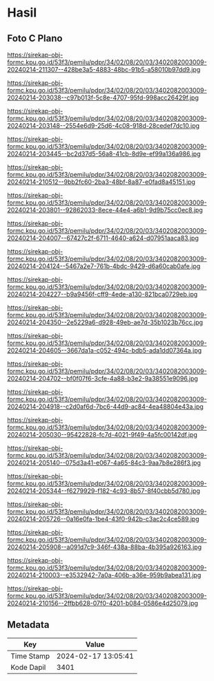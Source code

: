 # Hasil

## Foto C Plano

https://sirekap-obj-formc.kpu.go.id/53f3/pemilu/pdpr/34/02/08/20/03/3402082003009-20240214-211307--428be3a5-4883-48bc-91b5-a58010b97dd9.jpg

https://sirekap-obj-formc.kpu.go.id/53f3/pemilu/pdpr/34/02/08/20/03/3402082003009-20240214-203038--c97b013f-5c8e-4707-95fd-998acc26429f.jpg

https://sirekap-obj-formc.kpu.go.id/53f3/pemilu/pdpr/34/02/08/20/03/3402082003009-20240214-203148--2554e6d9-25d6-4c08-918d-28cedef7dc10.jpg

https://sirekap-obj-formc.kpu.go.id/53f3/pemilu/pdpr/34/02/08/20/03/3402082003009-20240214-203445--bc2d37d5-56a8-41cb-8d9e-ef99a136a986.jpg

https://sirekap-obj-formc.kpu.go.id/53f3/pemilu/pdpr/34/02/08/20/03/3402082003009-20240214-210512--9bb2fc60-2ba3-48bf-8a87-e0fad8a45151.jpg

https://sirekap-obj-formc.kpu.go.id/53f3/pemilu/pdpr/34/02/08/20/03/3402082003009-20240214-203801--92862033-8ece-44e4-a6b1-9d9b75cc0ec8.jpg

https://sirekap-obj-formc.kpu.go.id/53f3/pemilu/pdpr/34/02/08/20/03/3402082003009-20240214-204007--67427c2f-6711-4640-a624-d07951aaca83.jpg

https://sirekap-obj-formc.kpu.go.id/53f3/pemilu/pdpr/34/02/08/20/03/3402082003009-20240214-204124--5467a2e7-761b-4bdc-9429-d6a60cab0afe.jpg

https://sirekap-obj-formc.kpu.go.id/53f3/pemilu/pdpr/34/02/08/20/03/3402082003009-20240214-204227--b9a9456f-cff9-4ede-a130-821bca0729eb.jpg

https://sirekap-obj-formc.kpu.go.id/53f3/pemilu/pdpr/34/02/08/20/03/3402082003009-20240214-204350--2e5229a6-d928-49eb-ae7d-35b1023b76cc.jpg

https://sirekap-obj-formc.kpu.go.id/53f3/pemilu/pdpr/34/02/08/20/03/3402082003009-20240214-204605--3667da1a-c052-494c-bdb5-ada1dd07364a.jpg

https://sirekap-obj-formc.kpu.go.id/53f3/pemilu/pdpr/34/02/08/20/03/3402082003009-20240214-204702--bf0f07f6-3cfe-4a88-b3e2-9a38551e9096.jpg

https://sirekap-obj-formc.kpu.go.id/53f3/pemilu/pdpr/34/02/08/20/03/3402082003009-20240214-204918--c2d0af6d-7bc6-44d9-ac84-4ea48804e43a.jpg

https://sirekap-obj-formc.kpu.go.id/53f3/pemilu/pdpr/34/02/08/20/03/3402082003009-20240214-205030--95422828-fc7d-4021-9f49-4a5fc00142df.jpg

https://sirekap-obj-formc.kpu.go.id/53f3/pemilu/pdpr/34/02/08/20/03/3402082003009-20240214-205140--075d3a41-e067-4a65-84c3-9aa7b8e286f3.jpg

https://sirekap-obj-formc.kpu.go.id/53f3/pemilu/pdpr/34/02/08/20/03/3402082003009-20240214-205344--f6279929-f182-4c93-8b57-8f40cbb5d780.jpg

https://sirekap-obj-formc.kpu.go.id/53f3/pemilu/pdpr/34/02/08/20/03/3402082003009-20240214-205726--0a16e0fa-1be4-43f0-942b-c3ac2c4ce589.jpg

https://sirekap-obj-formc.kpu.go.id/53f3/pemilu/pdpr/34/02/08/20/03/3402082003009-20240214-205908--a091d7c9-346f-438a-88ba-4b395a926163.jpg

https://sirekap-obj-formc.kpu.go.id/53f3/pemilu/pdpr/34/02/08/20/03/3402082003009-20240214-210003--e3532942-7a0a-406b-a36e-959b9abea131.jpg

https://sirekap-obj-formc.kpu.go.id/53f3/pemilu/pdpr/34/02/08/20/03/3402082003009-20240214-210156--2ffbb628-07f0-4201-b084-0586e4d25079.jpg


## Metadata

| Key        | Value               |
| ---------- | ------------------- |
| Time Stamp | 2024-02-17 13:05:41 |
| Kode Dapil | 3401                |



